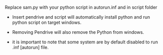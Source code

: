 Replace sam.py with your python script in autorun.inf and in script folder

* Insert pendrive and script will automatically install python and run python script on target windows.

* Removing Pendrive will also remove the Python from windows.

* it is important to note that some system are by default disabled to run .inf [autorun] file.

